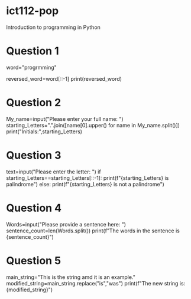 # ict112-pop
Introduction to programming in Python

#   Question 1
word="progrmming"

reversed_word=word[::-1]
print(reversed_word)

#   Question 2
My_name=input("Please enter your full name: ")
starting_Letters=".".join([name[0].upper() for name in My_name.split()])
print("Initials:",starting_Letters)

#   Question 3

text=input("Please enter the letter: ")
if starting_Letters==starting_Letters[::-1]:
    print(f"{starting_Letters} is palindrome")
else:
    print(f"{starting_Letters} is not a palindrome")

#   Question 4

Words=input("Please provide a sentence here: ")
sentence_count=len(Words.split())
print(f"The words in the sentence is {sentence_count}")

#   Question 5

main_string="This is the string amd it is an example."
modified_string=main_string.replace("is","was")
print(f"The new string is:  {modified_string}")
